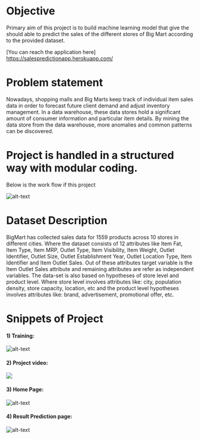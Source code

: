 
# Objective
Primary aim of this project is to build machine learning model that give the should able to predict the sales of the
different stores of Big Mart according to the provided dataset.

[You can reach the application here]
https://salespredictionapp.herokuapp.com/


# Problem statement
Nowadays, shopping malls and Big Marts keep track of individual item sales data in order to forecast future client demand and adjust inventory management. In a data
warehouse, these data stores hold a significant amount of consumer information and particular item details. By mining the data store from the data warehouse, more
anomalies and common patterns can be discovered.


# Project is handled in a structured way with modular coding.
Below is the work flow if this project

![alt-text](https://github.com/shivanshjayara/BigMart_Sales_Prediction/blob/master/Screenshots/arch.png)


# Dataset Description 
BigMart has collected sales data for 1559 products across 10 stores in different cities. Where the dataset consists of 12 attributes like Item Fat, Item Type, Item MRP, Outlet Type, Item Visibility, Item Weight, Outlet Identifier, Outlet Size, Outlet Establishment Year, Outlet Location Type, Item Identifier and Item Outlet Sales. Out of these attributes target variable is the Item Outlet Sales attribute and remaining attributes are refer as independent variables. 
The data-set is also based on hypotheses of store level and product level. Where store level involves attributes like: city, population density, store capacity, location, etc and the product level hypotheses involves attributes like: brand, advertisement, promotional offer, etc.


# Snippets of Project

#### 1) Training:

![alt-text](https://github.com/shivanshjayara/BigMart_Sales_Prediction/blob/master/Screenshots/Training_Result.jpg)


#### 2) Project video:

![](https://www.youtube.com/watch?v=RkN1oF0GLzU)


#### 3) Home Page:

![alt-text](https://github.com/shivanshjayara/BigMart_Sales_Prediction/blob/master/Screenshots/Application_Home_Page.jpg)


#### 4) Result Prediction page:

![alt-text](https://github.com/shivanshjayara/BigMart_Sales_Prediction/blob/master/Screenshots/Prediction_Result_Page.jpg)
